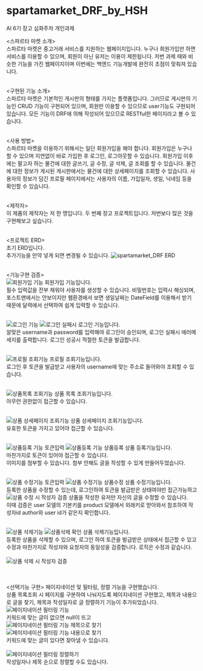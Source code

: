 # spartamarket_DRF_by_HSH
AI 6기 장고 심화주차 개인과제

<스파르타 마켓 소개><br/>
스파르타 마켓은 중고거래 서비스를 지원하는 웹페이지입니다. 누구나 회원가입만 하면 서비스를 이용할 수 있으며, 회원이 아닌 유저는 이용이 제한됩니다.
저번 과제 때와 비슷한 기능을 가진 웹페이지이며 이번에는 백엔드 기능개발에 완전히 초점이 맞춰져 있습니다.<br/><br/>

<구현된 기능 소개><br/>
스파르타 마켓은 기본적인 게시판의 형태를 가지는 플랫폼입니다.
그러므로 게시판의 기능인 CRUD 기능이 구현되어 있으며, 회원만 이용할 수 있으므로 user기능도 구현되어 있습니다.
모든 기능이 DRF에 의해 작성되어 있으므로 RESTful한 페이지라고 볼 수 있습니다.<br/><br/>

<사용 방법><br/>
스파르타 마켓을 이용하기 위해서는 일단 회원가입을 해야 합니다. 회원가입은 누구나 할 수 있으며 지연없이 바로 가입한 후 로그인, 로그아웃할 수 있습니다.
회원가입 이후에는 팔고자 하는 물건에 대한 글쓰기, 글 수정, 글 삭제, 글 조회를 할 수 있습니다.
물건에 대한 정보가 게시된 게시판에서는 물건에 대한 상세페이지를 조회할 수 있습니다.
사용자의 정보가 담긴 프로필 페이지에서는 사용자의 이름, 가입일자, 생일, 닉네임 등을 확인할 수 있습니다.<br/><br/>

<제작자><br/>
이 제품의 제작자는 저 한 명입니다. 두 번째 장고 프로젝트입니다.
저번보다 많은 것을 구현해보고 싶습니다.<br/><br/>

<프로젝트 ERD><br/>
초기 ERD입니다.<br/>
추가기능을 만약 넣게 되면 변경될 수 있습니다.
![spartamarket_DRF ERD](https://github.com/hideoutoasis/spartamarket_DRF_by_HSH/assets/122522460/caa55031-2cdb-4d49-bb5c-0f0e99e8a803)
<br/><br/>


<기능구현 검증><br/>
![회원가입 기능](https://github.com/hideoutoasis/spartamarket_DRF_by_HSH/assets/122522460/0b2f7d7a-84cc-4aed-9982-1ce740e56fa0)
회원가입 기능입니다.<br/>
필수 입력값을 전부 채워야 사용자를 생성할 수 있습니다. 비밀번호는 입력시 해싱되며, 포스트맨에서는 안보이지만 웹환경에서 보면 생일날짜는 DateField를 이용해서 받기 때문에 달력에서 선택하여 쉽게 입력할 수 있습니다.<br/><br/>

![로그인 기능](https://github.com/hideoutoasis/spartamarket_DRF_by_HSH/assets/122522460/84181302-d39a-438f-86f6-c2eaea34583c)
![로그인 실패시](https://github.com/hideoutoasis/spartamarket_DRF_by_HSH/assets/122522460/e64f183f-6d7e-4c35-be7e-b72ae637e020)
로그인 기능입니다.<br/>
알맞은 username과 password를 입력해야 로그인이 승인되며, 로그인 실패시 에러메세지를 출력합니다. 로그인 성공시 적절한 토큰을 발급합니다.<br/><br/>

![프로필 조회기능](https://github.com/hideoutoasis/spartamarket_DRF_by_HSH/assets/122522460/0aeb3a6d-75cc-47e3-a10b-42ece039a7ab)
프로필 조회기능입니다.<br/>
로그인 후 토큰을 발급받고 사용자의 username에 맞는 주소로 들어와야 조회할 수 있습니다.<br/><br/>

![상품목록 조회기능](https://github.com/hideoutoasis/spartamarket_DRF_by_HSH/assets/122522460/44c4f9fc-032b-4a94-a1aa-c2c4352e5f55)
상품 목록 조회기능입니다.<br/>
아무런 권한없이 접근할 수 있습니다.<br/><br/>

![상품 상세페이지 조회기능](https://github.com/hideoutoasis/spartamarket_DRF_by_HSH/assets/122522460/386a9be5-a0ba-4a7d-a8ce-3ea564f65b87)
상품 상세페이지 조회기능입니다.<br/>
유효한 토큰을 가지고 있어야 접근할 수 있습니다.<br/><br/>

![상품등록 기능 토큰입력](https://github.com/hideoutoasis/spartamarket_DRF_by_HSH/assets/122522460/857848dd-02bb-4c22-8cad-409ae00c367d)
![상품등록 기능 상품등록](https://github.com/hideoutoasis/spartamarket_DRF_by_HSH/assets/122522460/f994c984-117b-471e-adba-50e110be452f)
상품 등록기능입니다.<br/>
마찬가지로 토큰이 있어야 접근할 수 있습니다.<br/>
이미지를 첨부할 수 있습니다. 첨부 안해도 글을 작성할 수 있게 만들어두었습니다.<br/><br/>

![상품 수정기능 토큰입력](https://github.com/hideoutoasis/spartamarket_DRF_by_HSH/assets/122522460/c92cb262-0fbb-441d-9944-fce3509d1c26)
![상품 수정기능 상품수정](https://github.com/hideoutoasis/spartamarket_DRF_by_HSH/assets/122522460/db5fe626-05ec-4161-aedd-570191705800)
상품 수정기능입니다.<br/>
등록한 상품을 수정할 수 있는데, 로그인하여 토큰을 발급받은 상태여야만 접근가능하고<br/>
![상품 수정 시 작성자 검증](https://github.com/hideoutoasis/spartamarket_DRF_by_HSH/assets/122522460/5aef1753-5e25-4ef7-aaca-efa152ce1b28)
상품을 작성한 유저만 자신의 글을 수정할 수 있습니다.<br/>
이때 검증은 user 모델의 기본키를 product 모델에서 외래키로 받아와서 참조하여 작성자id author와 user id가 같은지 확인합니다.<br/>
<br/>

![상품 삭제기능](https://github.com/hideoutoasis/spartamarket_DRF_by_HSH/assets/122522460/6b45af92-461d-4a88-b22a-f1fd04fab44b)
![상품삭제 확인](https://github.com/hideoutoasis/spartamarket_DRF_by_HSH/assets/122522460/66ede019-8d1b-422f-be2f-43176ab19dbb)
상품 삭제기능입니다.<br/>
등록한 상품을 삭제할 수 있으며, 로그인 하여 토큰을 발급받은 상태에서 접근할 수 있고 수정과 마찬가지로 작성자와 요청자의 동일성을 검증합니다.
로직은 수정과 같습니다.<br/><br/>
![상품 삭제 시 작성자 검증](https://github.com/hideoutoasis/spartamarket_DRF_by_HSH/assets/122522460/0e37413a-57e2-4a7d-a359-284b132a18c7)<br/><br/><br/>

<선택기능 구현>
페이지네이션 및 필터링, 정렬 기능을 구현했습니다.<br/>
상품 목록조회 시 페이지를 구분하여 나눠지도록 페이지네이션 구현했고, 제목과 내용으로 글을 찾기, 제목과 작성일자로 글 정렬하기 기능이 추가되었습니다.<br/>
![페이지네이션 필터링 기능](https://github.com/hideoutoasis/spartamarket_DRF_by_HSH/assets/122522460/68a9b181-610b-4357-9003-8592297d3434)<br/>
키워드에 맞는 글이 없으면 null이 뜨고<br/>
![페이지네이션 필터링 기능 제목으로 찾기](https://github.com/hideoutoasis/spartamarket_DRF_by_HSH/assets/122522460/49f4e312-f9f9-4d17-a1ad-0eca71501274)<br/>
![페이지네이션 필터링 기능 내용으로 찾기](https://github.com/hideoutoasis/spartamarket_DRF_by_HSH/assets/122522460/8875cd59-103c-4777-afae-445a5825169b)<br/>
키워드에 맞는 글이 있다면 찾아낼 수 있습니다.<br/><br/>
![페이지네이션 필터링 정렬하기](https://github.com/hideoutoasis/spartamarket_DRF_by_HSH/assets/122522460/ff02b2be-bdf0-4787-a221-c8fbf4ceb6d6)<br/>
작성일자나 제목 순으로 정렬할 수도 있습니다.
















